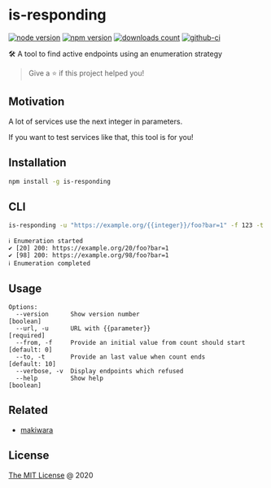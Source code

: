 # is-responding

[![node version](https://img.shields.io/node/v/is-responding.svg)](https://www.npmjs.com/package/is-responding)
[![npm version](https://badge.fury.io/js/is-responding.svg)](https://badge.fury.io/js/is-responding)
[![downloads count](https://img.shields.io/npm/dt/is-responding.svg)](https://www.npmjs.com/package/is-responding)
[![github-ci](https://github.com/piecioshka/is-responding/actions/workflows/testing.yml/badge.svg)](https://github.com/piecioshka/is-responding/actions/workflows/testing.yml)

🛠 A tool to find active endpoints using an enumeration strategy

> Give a ⭐️ if this project helped you!

## Motivation

A lot of services use the next integer in parameters.

If you want to test services like that, this tool is for you!

## Installation

```bash
npm install -g is-responding
```

## CLI

```bash
is-responding -u "https://example.org/{{integer}}/foo?bar=1" -f 123 -t 234 -v
```

```text
ℹ Enumeration started
✔ [20] 200: https://example.org/20/foo?bar=1
✔ [98] 200: https://example.org/98/foo?bar=1
ℹ Enumeration completed
```

## Usage

```text
Options:
  --version      Show version number                                   [boolean]
  --url, -u      URL with {{parameter}}                               [required]
  --from, -f     Provide an initial value from count should start   [default: 0]
  --to, -t       Provide an last value when count ends             [default: 10]
  --verbose, -v  Display endpoints which refused
  --help         Show help                                             [boolean]
```

## Related

- [makiwara](https://github.com/piecioshka/makiwara)

## License

[The MIT License](http://piecioshka.mit-license.org) @ 2020
